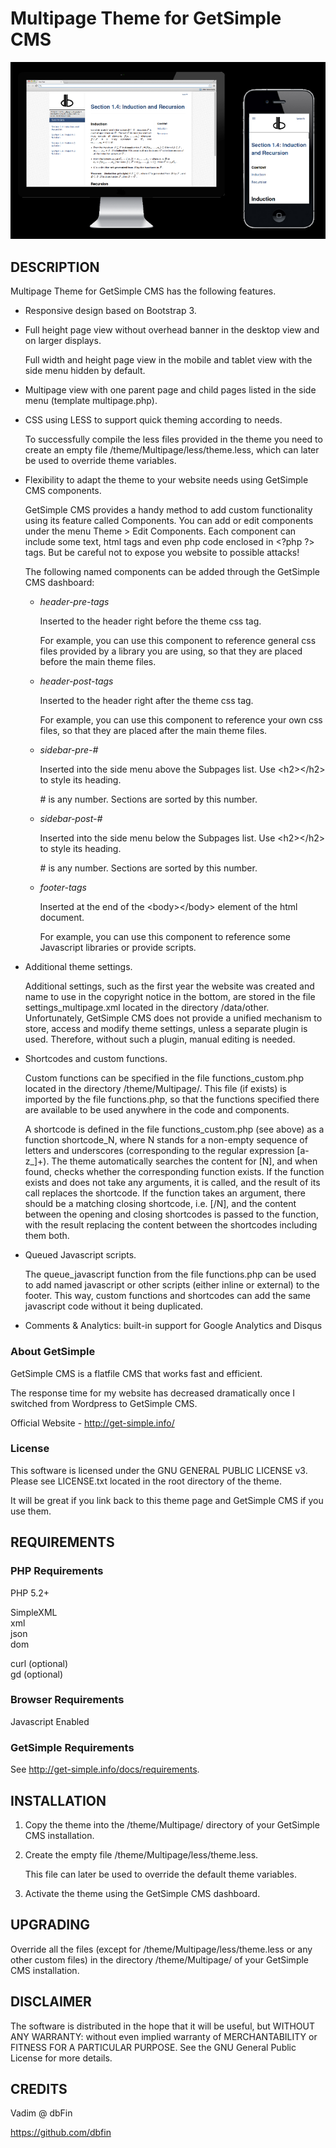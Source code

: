 Multipage Theme for GetSimple CMS
=================================


![](images/screenshot.png)


DESCRIPTION
-----------

Multipage Theme for GetSimple CMS has the following features.

- Responsive design based on Bootstrap 3.

- Full height page view without overhead banner in the desktop view
  and on larger displays.

  Full width and height page view in the mobile and tablet view
  with the side menu hidden by default.

- Multipage view with one parent page and child pages listed
  in the side menu (template multipage.php).

- CSS using LESS to support quick theming according to needs.

  To successfully compile the less files provided in the theme
  you need to create an empty file /theme/Multipage/less/theme.less,
  which can later be used to override theme variables.

- Flexibility to adapt the theme to your website needs
  using GetSimple CMS components.

  GetSimple CMS provides a handy method to add custom functionality
  using its feature called Components. You can add or edit components
  under the menu Theme > Edit Components. Each component can include
  some text, html tags and even php code enclosed in <?php ?\> tags.
  But be careful not to expose you website to possible attacks!

  The following named components can be added through
  the GetSimple CMS dashboard:
  
  - *header-pre-tags*
  
    Inserted to the header right before the theme css tag.
    
    For example, you can use this component to reference general css
    files provided by a library you are using, so that they are placed
    before the main theme files.
    
  - *header-post-tags*
  
    Inserted to the header right after the theme css tag.
    
    For example, you can use this component to reference your own css
    files, so that they are placed after the main theme files.

  - *sidebar-pre-#*
  
    Inserted into the side menu above the Subpages list.
    Use <h2\></h2\> to style its heading.
  
    \# is any number. Sections are sorted by this number.

  - *sidebar-post-#*
  
    Inserted into the side menu below the Subpages list. 
    Use <h2\></h2\> to style its heading.
  
    \# is any number. Sections are sorted by this number.
  
  - *footer-tags*
  
    Inserted at the end of the <body\></body\> element of
    the html document.
    
    For example, you can use this component to reference some
    Javascript libraries or provide scripts.

- Additional theme settings.

  Additional settings, such as the first year the website was created
  and name to use in the copyright notice in the bottom, are stored in
  the file settings_multipage.xml located in the directory /data/other.
  Unfortunately, GetSimple CMS does not provide a unified mechanism to
  store, access and modify theme settings, unless a separate plugin is
  used. Therefore, without such a plugin, manual editing is needed.

- Shortcodes and custom functions.

  Custom functions can be specified in the file functions_custom.php
  located in the directory /theme/Multipage/. This file (if exists) is
  imported by the file functions.php, so that the functions specified
  there are available to be used anywhere in the code and components.

  A shortcode is defined in the file functions_custom.php (see above)
  as a function shortcode_N, where N stands for a non-empty sequence
  of letters and underscores (corresponding to the regular expression
  \[a-z_\]+). The theme automatically searches the content for \[N\],
  and when found, checks whether the corresponding function exists.
  If the function exists and does not take any arguments, it is called,
  and the result of its call replaces the shortcode. If the function
  takes an argument, there should be a matching closing shortcode, i.e.
  \[/N\], and the content between the opening and closing shortcodes
  is passed to the function, with the result replacing the content
  between the shortcodes including them both.

- Queued Javascript scripts.

  The queue_javascript function from the file functions.php can be used
  to add named javascript or other scripts (either inline or external)
  to the footer. This way, custom functions and shortcodes can add the
  same javascript code without it being duplicated.

- Comments & Analytics: built-in support for Google Analytics and Disqus

### About GetSimple ###

GetSimple CMS is a flatfile CMS that works fast and efficient.

The response time for my website has decreased dramatically
once I switched from Wordpress to GetSimple CMS.

Official Website - http://get-simple.info/

### License ###

This software is licensed under the GNU GENERAL PUBLIC LICENSE v3.
Please see LICENSE.txt located in the root directory of the theme.

It will be great if you link back to this theme page and GetSimple CMS
if you use them.


REQUIREMENTS
------------

### PHP Requirements ###

PHP 5.2+

SimpleXML  
xml  
json  
dom  

curl (optional)  
gd (optional)  

### Browser Requirements ###

Javascript Enabled

### GetSimple Requirements ###

See http://get-simple.info/docs/requirements.


INSTALLATION
------------

1. Copy the theme into the /theme/Multipage/ directory of
your GetSimple CMS installation.

2. Create the empty file /theme/Multipage/less/theme.less.

   This file can later be used to override the default theme variables.

3. Activate the theme using the GetSimple CMS dashboard.


UPGRADING
---------

Override all the files (except for /theme/Multipage/less/theme.less or
any other custom files) in the directory /theme/Multipage/ of your
GetSimple CMS installation.


DISCLAIMER
----------

The software is distributed in the hope that it will be useful, but
WITHOUT ANY WARRANTY: without even implied warranty of MERCHANTABILITY
or FITNESS FOR A PARTICULAR PURPOSE.
See the GNU General Public License for more details.


CREDITS
-------

Vadim @ dbFin

https://github.com/dbfin
